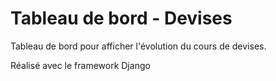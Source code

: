 # Tableau de bord - Devises
Tableau de bord pour afficher l'évolution du cours de devises.

Réalisé avec le framework Django 
